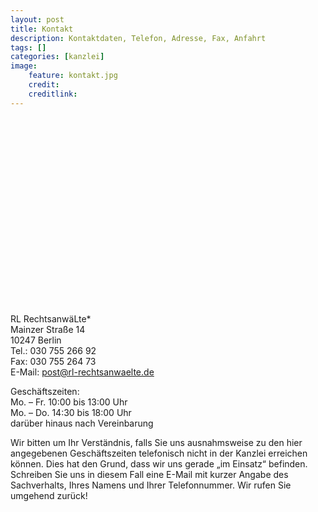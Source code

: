 ```yaml
---
layout: post
title: Kontakt
description: Kontaktdaten, Telefon, Adresse, Fax, Anfahrt
tags: []
categories: [kanzlei]
image:
    feature: kontakt.jpg
    credit: 
    creditlink:
---
```

<script src='https://maps.googleapis.com/maps/api/js?v=3.exp'></script><div style='overflow:hidden;height:300px;width:500px;'><div id='gmap_canvas' style='height:300px;width:500px;'></div><div><small><a href="http://embedgooglemaps.com">google maps karte erstellen</a></small></div><div><small><a href="https://widerrufsbelehrunggenerator.de/">widerrufsbelehrung generator</a></small></div><style>#gmap_canvas img{max-width:none!important;background:none!important}</style></div><script type='text/javascript'>function init_map(){var myOptions = {zoom:16,center:new google.maps.LatLng(52.5123624,13.461422299999981),mapTypeId: google.maps.MapTypeId.ROADMAP};map = new google.maps.Map(document.getElementById('gmap_canvas'), myOptions);marker = new google.maps.Marker({map: map,position: new google.maps.LatLng(52.5123624,13.461422299999981)});infowindow = new google.maps.InfoWindow({content:'<strong>RL RechtsanwäLte*</strong><br>Mainzer Straße 14, 10247 Berlin<br>'});google.maps.event.addListener(marker, 'click', function(){infowindow.open(map,marker);});infowindow.open(map,marker);}google.maps.event.addDomListener(window, 'load', init_map);</script> 



RL RechtsanwäLte*  Mainzer Straße 14  10247 Berlin  Tel.: 030 755 266 92  Fax: 030 755 264 73  E-Mail: <post@rl-rechtsanwaelte.de>


Geschäftszeiten:   Mo. – Fr. 10:00 bis 13:00 Uhr  Mo. – Do. 14:30 bis 18:00 Uhr  darüber hinaus nach Vereinbarung
Wir bitten um Ihr Verständnis, falls Sie uns ausnahmsweise zu den hier angegebenen Geschäftszeiten telefonisch nicht in der Kanzlei erreichen können. Dies hat den Grund, dass wir uns gerade „im Einsatz“ befinden. Schreiben Sie uns in diesem Fall eine E-Mail mit kurzer Angabe des Sachverhalts, Ihres Namens und Ihrer Telefonnummer. Wir rufen Sie umgehend zurück!

